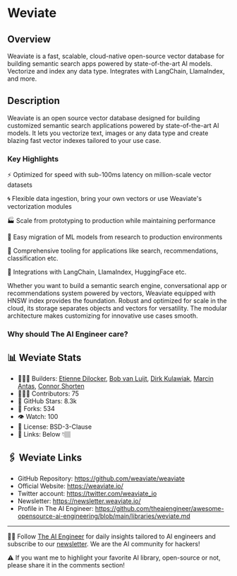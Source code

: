 # Weviate
## Overview
Weaviate is a fast, scalable, cloud-native open-source vector database for building semantic search apps powered by state-of-the-art AI models. Vectorize and index any data type. Integrates with LangChain, LlamaIndex, and more.

## Description

Weaviate is an open source vector database designed for building customized semantic search applications powered by state-of-the-art AI models. It lets you vectorize text, images or any data type and create blazing fast vector indexes tailored to your use case.

### Key Highlights

⚡️ Optimized for speed with sub-100ms latency on million-scale vector datasets

🌀 Flexible data ingestion, bring your own vectors or use Weaviate's vectorization modules

🏭 Scale from prototyping to production while maintaining performance

🚚 Easy migration of ML models from research to production environments

🔎 Comprehensive tooling for applications like search, recommendations, classification etc.

🔗 Integrations with LangChain, LlamaIndex, HuggingFace etc.

Whether you want to build a semantic search engine, conversational app or recommendations system powered by vectors, Weaviate equipped with HNSW index provides the foundation. Robust and optimized for scale in the cloud, its storage separates objects and vectors for versatility. The modular architecture makes customizing for innovative use cases smooth.

### Why should The AI Engineer care?

## 📊 Weviate Stats
* 👷🏽‍♀️ Builders: [Etienne Dilocker](https://www.linkedin.com/in/etienne-dilocker-60727b175/), [Bob van Luijt](https://www.linkedin.com/in/bobvanluijt/), [Dirk Kulawiak](https://www.linkedin.com/in/dirk-kulawiak/), [Marcin Antas](https://www.linkedin.com/in/antasmarcin/), [Connor Shorten](https://www.linkedin.com/in/connor-shorten-34923a178/)
* 👩🏽‍💻 Contributors: 75
* 💫 GitHub Stars: 8.3k
* 🍴 Forks: 534
* 👁️ Watch:  100
* 🪪 License: BSD-3-Clause
* 🔗 Links: Below 👇🏽

## 🖇️ Weviate Links
* GitHub Repository: https://github.com/weaviate/weaviate
* Official Website: https://weaviate.io/
* Twitter account: https://twitter.com/weaviate_io
* Newsletter: https://newsletter.weaviate.io/
* Profile in The AI Engineer: https://github.com/theaiengineer/awesome-opensource-ai-engineering/blob/main/libraries/weviate.md

---
🧙🏽 Follow [The AI Engineer](https://www.linkedin.com/company/theaiengineer/) for daily insights tailored to AI engineers and subscribe to our [newsletter](http://theaiengineerco.substack.com). We are the AI community for hackers!

⚠️ If you want me to highlight your favorite AI library, open-source or not, please share it in the comments section!